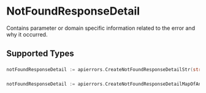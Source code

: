 # NotFoundResponseDetail

Contains parameter or domain specific information related to the error and why it occurred.


## Supported Types

### 

```go
notFoundResponseDetail := apierrors.CreateNotFoundResponseDetailStr(string{/* values here */})
```

### 

```go
notFoundResponseDetail := apierrors.CreateNotFoundResponseDetailMapOfAny(map[string]any{/* values here */})
```

